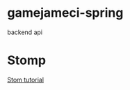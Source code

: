 # gamejameci-spring
 backend api
 
# Stomp

[Stom tutorial](https://spring.io/guides/gs/messaging-stomp-websocket/)